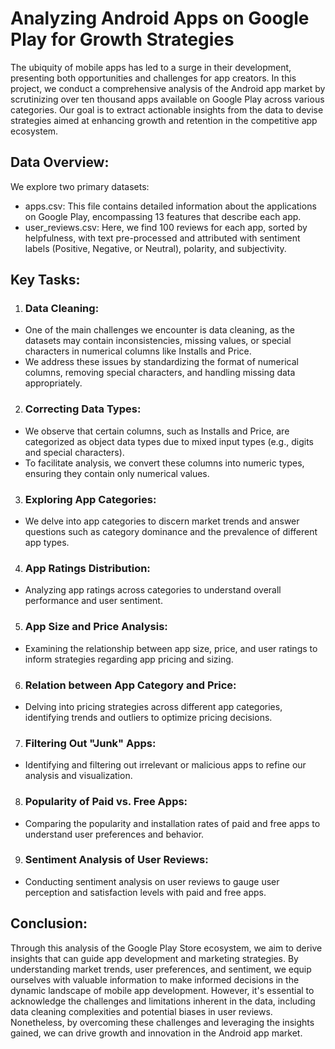 # Analyzing Android Apps on Google Play for Growth Strategies

The ubiquity of mobile apps has led to a surge in their development, presenting both opportunities and challenges for app creators. In this project, we conduct a comprehensive analysis of the Android app market by scrutinizing over ten thousand apps available on Google Play across various categories. Our goal is to extract actionable insights from the data to devise strategies aimed at enhancing growth and retention in the competitive app ecosystem.

## Data Overview:

We explore two primary datasets:

- apps.csv: This file contains detailed information about the applications on Google Play, encompassing 13 features that describe each app.
- user_reviews.csv: Here, we find 100 reviews for each app, sorted by helpfulness, with text pre-processed and attributed with sentiment labels (Positive, Negative, or Neutral), polarity, and subjectivity.


## Key Tasks:

1. ### Data Cleaning:

- One of the main challenges we encounter is data cleaning, as the datasets may contain inconsistencies, missing values, or special characters in numerical columns like Installs and Price.
- We address these issues by standardizing the format of numerical columns, removing special characters, and handling missing data appropriately.

2. ### Correcting Data Types:

- We observe that certain columns, such as Installs and Price, are categorized as object data types due to mixed input types (e.g., digits and special characters).
- To facilitate analysis, we convert these columns into numeric types, ensuring they contain only numerical values.

3. ### Exploring App Categories:

- We delve into app categories to discern market trends and answer questions such as category dominance and the prevalence of different app types.

4. ### App Ratings Distribution:
- Analyzing app ratings across categories to understand overall performance and user sentiment.

5. ### App Size and Price Analysis:

- Examining the relationship between app size, price, and user ratings to inform strategies regarding app pricing and sizing.

6. ### Relation between App Category and Price:

- Delving into pricing strategies across different app categories, identifying trends and outliers to optimize pricing decisions.

7. ### Filtering Out "Junk" Apps:

- Identifying and filtering out irrelevant or malicious apps to refine our analysis and visualization.

8. ### Popularity of Paid vs. Free Apps:

- Comparing the popularity and installation rates of paid and free apps to understand user preferences and behavior.

9. ### Sentiment Analysis of User Reviews:

- Conducting sentiment analysis on user reviews to gauge user perception and satisfaction levels with paid and free apps.


## Conclusion:

Through this analysis of the Google Play Store ecosystem, we aim to derive insights that can guide app development and marketing strategies. By understanding market trends, user preferences, and sentiment, we equip ourselves with valuable information to make informed decisions in the dynamic landscape of mobile app development. However, it's essential to acknowledge the challenges and limitations inherent in the data, including data cleaning complexities and potential biases in user reviews. Nonetheless, by overcoming these challenges and leveraging the insights gained, we can drive growth and innovation in the Android app market.
